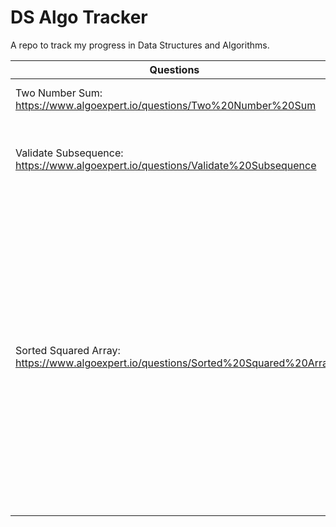 # DS Algo Tracker

A repo to track my progress in Data Structures and Algorithms. 

| Questions | Tip| Difficulty |
| --------------- | --------------- | --------------- |
| Two Number Sum: https://www.algoexpert.io/questions/Two%20Number%20Sum | use Hashmap for O(n) | Easy |
| Validate Subsequence: https://www.algoexpert.io/questions/Validate%20Subsequence| can be done without a flag, cleaner code | Easy |
| Sorted Squared Array: https://www.algoexpert.io/questions/Sorted%20Squared%20Array| Two pointers, one for max, one for min. Whenver it is mentioned that the input is in a specific order, that usually hints you that there is a more optimal sol than the brute force one. mostly a linear time complexity is available | Easy |

